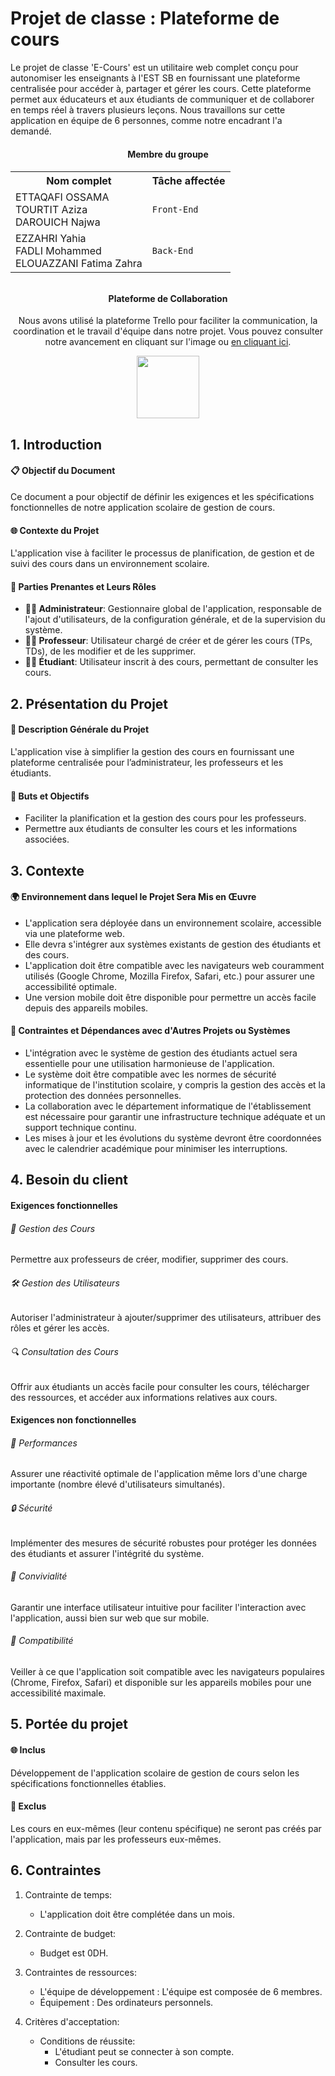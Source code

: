 
# Projet de classe : Plateforme de cours
Le projet de classe 'E-Cours' est un utilitaire web complet conçu pour autonomiser les enseignants à l'EST SB en fournissant une plateforme centralisée pour accéder à, partager et gérer les cours. Cette plateforme permet aux éducateurs et aux étudiants de communiquer et de collaborer en temps réel à travers plusieurs leçons. Nous travaillons sur cette application en équipe de 6 personnes, comme notre encadrant l'a demandé.

<div align="center">
<h4>Membre du groupe</h4>
<h6>
<table width="600">
  <tr>
    <th>Nom complet</th>
    <th>Tâche affectée</th>
  </tr>
  <tr>
    <td>ETTAQAFI OSSAMA<br>TOURTIT Aziza<br>DAROUICH Najwa</td>
    <td><code>Front-End</code></td>
  </tr>
  <tr>
    <td>EZZAHRI Yahia<br>FADLI Mohammed<br>ELOUAZZANI Fatima Zahra</td>
    <td><code>Back-End</code></td>
  </tr>
</table>
</h6>
</div>
<div align="center">
<h4>Plateforme de Collaboration</h4>
<p>Nous avons utilisé la plateforme Trello pour faciliter la communication, la coordination et le travail d'équipe dans notre projet. Vous pouvez consulter notre avancement en cliquant sur l'image ou <a href="https://trello.com/w/classprojectcoursesplatform">en cliquant ici</a>.</p>
<a href="https://trello.com/w/classprojectcoursesplatform" target="_blank">
  <img src="https://upload.wikimedia.org/wikipedia/en/thumb/8/8c/Trello_logo.svg/2560px-Trello_logo.svg.png" width="100" target="_blank"/>
</a>
</div>

## 1. Introduction

#### 📋 Objectif du Document
Ce document a pour objectif de définir les exigences et les spécifications fonctionnelles de notre application scolaire de gestion de cours.

#### 🌐 Contexte du Projet
L'application vise à faciliter le processus de planification, de gestion et de suivi des cours dans un environnement scolaire.

#### 👥 Parties Prenantes et Leurs Rôles
- **👩‍💼 Administrateur**: Gestionnaire global de l'application, responsable de l'ajout d'utilisateurs, de la configuration générale, et de la supervision du système.
- **👨‍🏫 Professeur**: Utilisateur chargé de créer et de gérer les cours (TPs, TDs), de les modifier et de les supprimer.
- **👨‍🎓 Étudiant**: Utilisateur inscrit à des cours, permettant de consulter les cours.

## 2. Présentation du Projet

#### 📝 Description Générale du Projet
L'application vise à simplifier la gestion des cours en fournissant une plateforme centralisée pour l’administrateur, les professeurs et les étudiants.

#### 🎯 Buts et Objectifs
- Faciliter la planification et la gestion des cours pour les professeurs.
- Permettre aux étudiants de consulter les cours et les informations associées.

## 3. Contexte

#### 🌍 Environnement dans lequel le Projet Sera Mis en Œuvre
- L'application sera déployée dans un environnement scolaire, accessible via une plateforme web.
- Elle devra s'intégrer aux systèmes existants de gestion des étudiants et des cours.
- L'application doit être compatible avec les navigateurs web couramment utilisés (Google Chrome, Mozilla Firefox, Safari, etc.) pour assurer une accessibilité optimale.
- Une version mobile doit être disponible pour permettre un accès facile depuis des appareils mobiles.

#### 🤝 Contraintes et Dépendances avec d'Autres Projets ou Systèmes
- L'intégration avec le système de gestion des étudiants actuel sera essentielle pour une utilisation harmonieuse de l'application.
- Le système doit être compatible avec les normes de sécurité informatique de l'institution scolaire, y compris la gestion des accès et la protection des données personnelles.
- La collaboration avec le département informatique de l'établissement est nécessaire pour garantir une infrastructure technique adéquate et un support technique continu.
- Les mises à jour et les évolutions du système devront être coordonnées avec le calendrier académique pour minimiser les interruptions.

## 4. Besoin du client

#### Exigences fonctionnelles

###### 📘 Gestion des Cours
Permettre aux professeurs de créer, modifier, supprimer des cours.

###### 🛠️ Gestion des Utilisateurs
Autoriser l'administrateur à ajouter/supprimer des utilisateurs, attribuer des rôles et gérer les accès.

###### 🔍 Consultation des Cours
Offrir aux étudiants un accès facile pour consulter les cours, télécharger des ressources, et accéder aux informations relatives aux cours.

#### Exigences non fonctionnelles

###### 🚀 Performances
Assurer une réactivité optimale de l'application même lors d'une charge importante (nombre élevé d'utilisateurs simultanés).

###### 🔒 Sécurité
Implémenter des mesures de sécurité robustes pour protéger les données des étudiants et assurer l'intégrité du système.

###### 🎨 Convivialité
Garantir une interface utilisateur intuitive pour faciliter l'interaction avec l'application, aussi bien sur web que sur mobile.

###### 🔄 Compatibilité
Veiller à ce que l'application soit compatible avec les navigateurs populaires (Chrome, Firefox, Safari) et disponible sur les appareils mobiles pour une accessibilité maximale.

## 5. Portée du projet

#### 🌐 Inclus
Développement de l'application scolaire de gestion de cours selon les spécifications fonctionnelles établies.

#### 🚫 Exclus
Les cours en eux-mêmes (leur contenu spécifique) ne seront pas créés par l'application, mais par les professeurs eux-mêmes.

## 6. Contraintes

1. Contrainte de temps:
   - L'application doit être complétée dans un mois.

2. Contrainte de budget:
   - Budget est 0DH.

3. Contraintes de ressources:
   - L'équipe de développement : L'équipe est composée de 6 membres.
   - Équipement : Des ordinateurs personnels.

4. Critères d'acceptation:
   - Conditions de réussite:
     - L'étudiant peut se connecter à son compte.
     - Consulter les cours.
